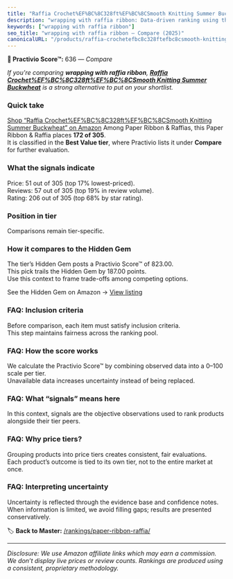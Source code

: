```yaml
---
title: "Raffia Crochet%EF%BC%8C328ft%EF%BC%8CSmooth Knitting Summer Buckwheat"
description: "wrapping with raffia ribbon: Data-driven ranking using the Practivio Score™. Positioned by quality, value, demand, findability, momentum."
keywords: ["wrapping with raffia ribbon"]
seo_title: "wrapping with raffia ribbon — Compare (2025)"
canonicalURL: "/products/raffia-crochetefbc8c328ftefbc8csmooth-knitting-summer-buckwheat-B0D7S8CSCC/"
---
```


**🛒 Practivio Score™:** 636 — _Compare_


*If you're comparing **wrapping with raffia ribbon**, **[Raffia Crochet%EF%BC%8C328ft%EF%BC%8CSmooth Knitting Summer Buckwheat](https://www.amazon.com/dp/B0D7S8CSCC?tag=practivio-20)** is a strong alternative to put on your shortlist.*
### Quick take
[Shop “Raffia Crochet%EF%BC%8C328ft%EF%BC%8CSmooth Knitting Summer Buckwheat” on Amazon](https://www.amazon.com/dp/B0D7S8CSCC?tag=practivio-20)
Among Paper Ribbon & Raffias, this Paper Ribbon & Raffia places **172 of 305**.  
It is classified in the **Best Value tier**, where Practivio lists it under **Compare** for further evaluation.

### What the signals indicate
Price: 51 out of 305 (top 17% lowest-priced).  
Reviews: 57 out of 305 (top 19% in review volume).  
Rating: 206 out of 305 (top 68% by star rating).  

### Position in tier
Comparisons remain tier-specific.

### How it compares to the Hidden Gem
The tier’s Hidden Gem posts a Practivio Score™ of 823.00.  
This pick trails the Hidden Gem by 187.00 points.  
Use this context to frame trade-offs among competing options.  

See the Hidden Gem on Amazon → [View listing](https://www.amazon.com/dp/B072XBTGHN?tag=practivio-20)

### FAQ: Inclusion criteria
Before comparison, each item must satisfy inclusion criteria.  
This step maintains fairness across the ranking pool.

### FAQ: How the score works
We calculate the Practivio Score™ by combining observed data into a 0–100 scale per tier.  
Unavailable data increases uncertainty instead of being replaced.

### FAQ: What “signals” means here
In this context, signals are the objective observations used to rank products alongside their tier peers.

### FAQ: Why price tiers?
Grouping products into price tiers creates consistent, fair evaluations.  
Each product’s outcome is tied to its own tier, not to the entire market at once.

### FAQ: Interpreting uncertainty
Uncertainty is reflected through the evidence base and confidence notes.  
When information is limited, we avoid filling gaps; results are presented conservatively.

<!-- Missing template for Compare/CompareWithinPriceClass -->


🏷️ **Back to Master:** [/rankings/paper-ribbon-raffia/](/rankings/paper-ribbon-raffia/)

---
_Disclosure: We use Amazon affiliate links which may earn a commission. We don’t display live prices or review counts. Rankings are produced using a consistent, proprietary methodology._

